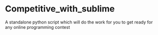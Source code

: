 # Competitive_with_sublime
A standalone python script which will do the work for you to get ready for any online programming contest
